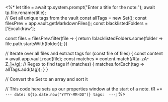 <%* 
let title = await tp.system.prompt("Enter a title for the note:");
await tp.file.rename(title);  
  // Get all unique tags from the vault
  const allTags = new Set();
  const filesPrev = app.vault.getMarkdownFiles();
  const blacklistedFolders = ['Excalidraw'];

  const files = filesPrev.filter(file => {
	  return !blacklistedFolders.some(folder => file.path.startsWith(folder));
  })
  
  // Iterate over all files and extract tags
  for (const file of files) {
    const content = await app.vault.read(file);
    const matches = content.match(/#[a-zA-Z_]+/g); // Regex to find tags
    if (matches) {
      matches.forEach(tag => allTags.add(tag));
    }
  }

  // Convert the Set to an array and sort it

// This code here sets up our properties window at the start of a note.
 tR += `---
date: ${tp.date.now("YYYY-MM-DD")}
tags: 
---`;
%>










